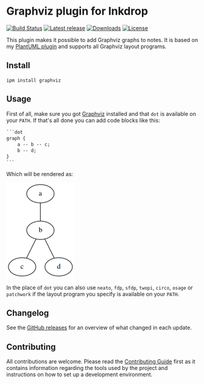 # Graphviz plugin for Inkdrop

[![Build Status](https://github.com/jmerle/inkdrop-graphviz/workflows/Build/badge.svg)](https://github.com/jmerle/inkdrop-graphviz/actions?query=workflow%3ABuild)
[![Latest release](https://inkdrop-plugin-badge.vercel.app/api/version/graphviz?style=flat)](https://my.inkdrop.app/plugins/graphviz)
[![Downloads](https://inkdrop-plugin-badge.vercel.app/api/downloads/graphviz?style=flat)](https://my.inkdrop.app/plugins/graphviz)
[![License](https://img.shields.io/github/license/jmerle/inkdrop-graphviz)](https://github.com/jmerle/inkdrop-graphviz/blob/master/LICENSE)

This plugin makes it possible to add Graphviz graphs to notes. It is based on my [PlantUML plugin](https://my.inkdrop.app/plugins/plantuml) and supports all Graphviz layout programs.

## Install

```
ipm install graphviz
```

## Usage

First of all, make sure you got [Graphviz](https://www.graphviz.org/) installed and that `dot` is available on your `PATH`. If that's all done you can add code blocks like this:

    ```dot
    graph {
        a -- b -- c;
        b -- d;
    }
    ```

Which will be rendered as:

![](./media/graph.png)

In the place of `dot` you can also use `neato`, `fdp`, `sfdp`, `twopi`, `circo`, `osage` or `patchwork` if the layout program you specify is available on your `PATH`.

## Changelog

See the [GitHub releases](https://github.com/jmerle/inkdrop-graphviz/releases) for an overview of what changed in each update.

## Contributing

All contributions are welcome. Please read the [Contributing Guide](https://github.com/jmerle/inkdrop-graphviz/blob/master/CONTRIBUTING.md) first as it contains information regarding the tools used by the project and instructions on how to set up a development environment.
